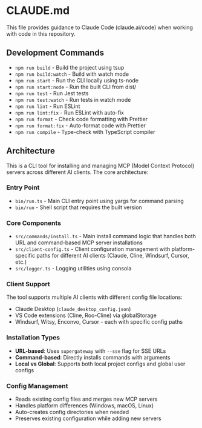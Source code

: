 # CLAUDE.md

This file provides guidance to Claude Code (claude.ai/code) when working with code in this repository.

## Development Commands

- `npm run build` - Build the project using tsup
- `npm run build:watch` - Build with watch mode
- `npm run start` - Run the CLI locally using ts-node
- `npm run start:node` - Run the built CLI from dist/
- `npm run test` - Run Jest tests
- `npm run test:watch` - Run tests in watch mode
- `npm run lint` - Run ESLint
- `npm run lint:fix` - Run ESLint with auto-fix
- `npm run format` - Check code formatting with Prettier
- `npm run format:fix` - Auto-format code with Prettier
- `npm run compile` - Type-check with TypeScript compiler

## Architecture

This is a CLI tool for installing and managing MCP (Model Context Protocol) servers across different AI clients. The core architecture:

### Entry Point

- `bin/run.ts` - Main CLI entry point using yargs for command parsing
- `bin/run` - Shell script that requires the built version

### Core Components

- `src/commands/install.ts` - Main install command logic that handles both URL and command-based MCP server installations
- `src/client-config.ts` - Client configuration management with platform-specific paths for different AI clients (Claude, Cline, Windsurf, Cursor, etc.)
- `src/logger.ts` - Logging utilities using consola

### Client Support

The tool supports multiple AI clients with different config file locations:

- Claude Desktop (`claude_desktop_config.json`)
- VS Code extensions (Cline, Roo-Cline) via globalStorage
- Windsurf, Witsy, Enconvo, Cursor - each with specific config paths

### Installation Types

- **URL-based**: Uses `supergateway` with `--sse` flag for SSE URLs
- **Command-based**: Directly installs commands with arguments
- **Local vs Global**: Supports both local project configs and global user configs

### Config Management

- Reads existing config files and merges new MCP servers
- Handles platform differences (Windows, macOS, Linux)
- Auto-creates config directories when needed
- Preserves existing configuration while adding new servers
